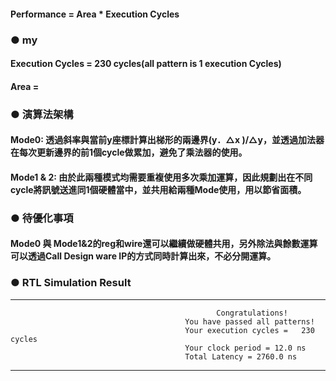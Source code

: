 #### Performance = Area * Execution Cycles  
### ● my   
#### Execution Cycles = 230 cycles(all pattern is 1 execution Cycles)  
#### Area =  
### ● 演算法架構  
#### Mode0: 透過斜率與當前y座標計算出梯形的兩邊界(y．△x )/△y，並透過加法器在每次更新邊界的前1個cycle做累加，避免了乘法器的使用。  
#### Mode1 & 2: 由於此兩種模式均需要重複使用多次乘加運算，因此規劃出在不同cycle將訊號送進同1個硬體當中，並共用給兩種Mode使用，用以節省面積。  
### ● 待優化事項  
#### Mode0 與 Mode1&2的reg和wire還可以繼續做硬體共用，另外除法與餘數運算可以透過Call Design ware IP的方式同時計算出來，不必分開運算。  
### ● RTL Simulation Result
----------------------------------------------------------------------------------------------------------------------
                                                  Congratulations!
                                           You have passed all patterns!
                                           Your execution cycles =   230 cycles
                                           Your clock period = 12.0 ns
                                           Total Latency = 2760.0 ns
----------------------------------------------------------------------------------------------------------------------
